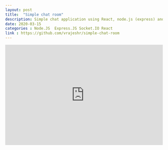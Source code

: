 ```yaml
---
layout: post
title:  "Simple chat room"
description: Simple chat application using React, node.js (express) and socket.io.
date: 2020-03-15
categories : Node.JS  Express.JS Socket.IO React
link : https://github.com/vrajeshr/simple-chat-room
---
```


<div style='position:relative; padding-bottom:calc(54.80% + 44px)'><iframe src='https://gfycat.com/ifr/ClearMediocreAsianconstablebutterfly' frameborder='0' scrolling='no' width='100%' height='100%' style='position:absolute;top:0;left:0;' allowfullscreen></iframe></div>